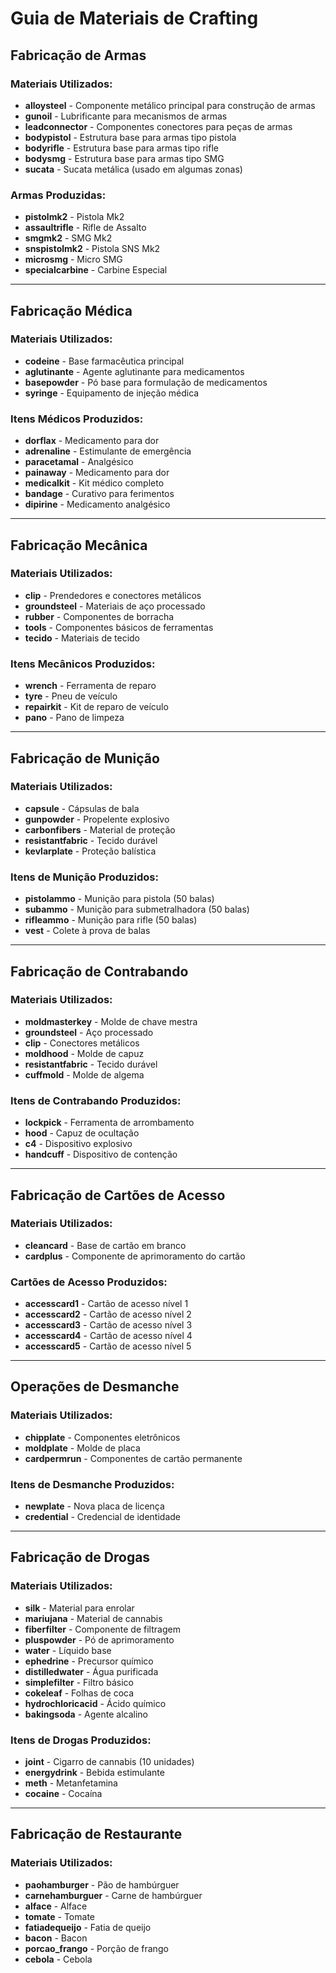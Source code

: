 # Guia de Materiais de Crafting

## Fabricação de Armas

### Materiais Utilizados:
- **alloysteel** - Componente metálico principal para construção de armas
- **gunoil** - Lubrificante para mecanismos de armas
- **leadconnector** - Componentes conectores para peças de armas
- **bodypistol** - Estrutura base para armas tipo pistola
- **bodyrifle** - Estrutura base para armas tipo rifle
- **bodysmg** - Estrutura base para armas tipo SMG
- **sucata** - Sucata metálica (usado em algumas zonas)

### Armas Produzidas:
- **pistolmk2** - Pistola Mk2
- **assaultrifle** - Rifle de Assalto
- **smgmk2** - SMG Mk2
- **snspistolmk2** - Pistola SNS Mk2
- **microsmg** - Micro SMG
- **specialcarbine** - Carbine Especial

---

## Fabricação Médica

### Materiais Utilizados:
- **codeine** - Base farmacêutica principal
- **aglutinante** - Agente aglutinante para medicamentos
- **basepowder** - Pó base para formulação de medicamentos
- **syringe** - Equipamento de injeção médica

### Itens Médicos Produzidos:
- **dorflax** - Medicamento para dor
- **adrenaline** - Estimulante de emergência
- **paracetamal** - Analgésico
- **painaway** - Medicamento para dor
- **medicalkit** - Kit médico completo
- **bandage** - Curativo para ferimentos
- **dipirine** - Medicamento analgésico

---

## Fabricação Mecânica

### Materiais Utilizados:
- **clip** - Prendedores e conectores metálicos
- **groundsteel** - Materiais de aço processado
- **rubber** - Componentes de borracha
- **tools** - Componentes básicos de ferramentas
- **tecido** - Materiais de tecido

### Itens Mecânicos Produzidos:
- **wrench** - Ferramenta de reparo
- **tyre** - Pneu de veículo
- **repairkit** - Kit de reparo de veículo
- **pano** - Pano de limpeza

---

## Fabricação de Munição

### Materiais Utilizados:
- **capsule** - Cápsulas de bala
- **gunpowder** - Propelente explosivo
- **carbonfibers** - Material de proteção
- **resistantfabric** - Tecido durável
- **kevlarplate** - Proteção balística

### Itens de Munição Produzidos:
- **pistolammo** - Munição para pistola (50 balas)
- **subammo** - Munição para submetralhadora (50 balas)
- **rifleammo** - Munição para rifle (50 balas)
- **vest** - Colete à prova de balas

---

## Fabricação de Contrabando

### Materiais Utilizados:
- **moldmasterkey** - Molde de chave mestra
- **groundsteel** - Aço processado
- **clip** - Conectores metálicos
- **moldhood** - Molde de capuz
- **resistantfabric** - Tecido durável
- **cuffmold** - Molde de algema

### Itens de Contrabando Produzidos:
- **lockpick** - Ferramenta de arrombamento
- **hood** - Capuz de ocultação
- **c4** - Dispositivo explosivo
- **handcuff** - Dispositivo de contenção

---

## Fabricação de Cartões de Acesso

### Materiais Utilizados:
- **cleancard** - Base de cartão em branco
- **cardplus** - Componente de aprimoramento do cartão

### Cartões de Acesso Produzidos:
- **accesscard1** - Cartão de acesso nível 1
- **accesscard2** - Cartão de acesso nível 2
- **accesscard3** - Cartão de acesso nível 3
- **accesscard4** - Cartão de acesso nível 4
- **accesscard5** - Cartão de acesso nível 5

---

## Operações de Desmanche

### Materiais Utilizados:
- **chipplate** - Componentes eletrônicos
- **moldplate** - Molde de placa
- **cardpermrun** - Componentes de cartão permanente

### Itens de Desmanche Produzidos:
- **newplate** - Nova placa de licença
- **credential** - Credencial de identidade

---

## Fabricação de Drogas

### Materiais Utilizados:
- **silk** - Material para enrolar
- **mariujana** - Material de cannabis
- **fiberfilter** - Componente de filtragem
- **pluspowder** - Pó de aprimoramento
- **water** - Líquido base
- **ephedrine** - Precursor químico
- **distilledwater** - Água purificada
- **simplefilter** - Filtro básico
- **cokeleaf** - Folhas de coca
- **hydrochloricacid** - Ácido químico
- **bakingsoda** - Agente alcalino

### Itens de Drogas Produzidos:
- **joint** - Cigarro de cannabis (10 unidades)
- **energydrink** - Bebida estimulante
- **meth** - Metanfetamina
- **cocaine** - Cocaína

---

## Fabricação de Restaurante

### Materiais Utilizados:
- **paohamburger** - Pão de hambúrguer
- **carnehamburguer** - Carne de hambúrguer
- **alface** - Alface
- **tomate** - Tomate
- **fatiadequeijo** - Fatia de queijo
- **bacon** - Bacon
- **porcao_frango** - Porção de frango
- **cebola** - Cebola


